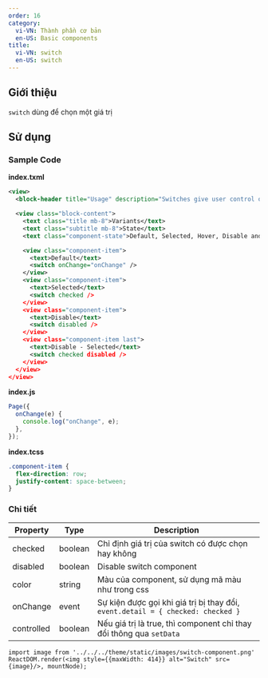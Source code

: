 ```yaml
---
order: 16
category:
  vi-VN: Thành phần cơ bản
  en-US: Basic components
title:
  vi-VN: switch
  en-US: switch
---
```


## Giới thiệu

`switch` dùng để chọn một giá trị

## Sử dụng

### Sample Code

**index.txml**

```xml
<view>
  <block-header title="Usage" description="Switches give user control over a feature or option that can be turned on or off." />

  <view class="block-content">
    <text class="title mb-8">Variants</text>
    <text class="subtitle mb-8">State</text>
    <text class="component-state">Default, Selected, Hover, Disable and Disable - Selected</text>

    <view class="component-item">
      <text>Default</text>
      <switch onChange="onChange" />
    </view>
    <view class="component-item">
      <text>Selected</text>
      <switch checked />
    </view>
    <view class="component-item">
      <text>Disable</text>
      <switch disabled />
    </view>
    <view class="component-item last">
      <text>Disable - Selected</text>
      <switch checked disabled />
    </view>
  </view>
</view>
```

**index.js**

```js
Page({
  onChange(e) {
    console.log("onChange", e);
  },
});
```

**index.tcss**

```css
.component-item {
  flex-direction: row;
  justify-content: space-between;
}
```

### Chi tiết

| Property   | Type    | Description                                                                     |
| ---------- | ------- | ------------------------------------------------------------------------------- |
| checked    | boolean | Chỉ định giá trị của switch có được chọn hay không                              |
| disabled   | boolean | Disable switch component                                                        |
| color      | string  | Màu của component, sử dụng mã màu như trong css                                 |
| onChange   | event   | Sự kiện được gọi khi giá trị bị thay đổi, `event.detail = { checked: checked }` |
| controlled | boolean | Nếu giá trị là true, thì component chỉ thay đổi thông qua `setData`             |

```__react
import image from '../../../theme/static/images/switch-component.png'
ReactDOM.render(<img style={{maxWidth: 414}} alt="Switch" src={image}/>, mountNode);
```
